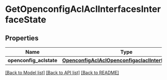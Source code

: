 # GetOpenconfigAclAclInterfacesInterfaceState

## Properties
Name | Type | Description | Notes
------------ | ------------- | ------------- | -------------
**openconfig_aclstate** | [**OpenconfigAclAclOpenconfigaclaclInterfacesConfig**](OpenconfigAclAclOpenconfigaclaclInterfacesConfig.md) |  | [optional] 

[[Back to Model list]](../README.md#documentation-for-models) [[Back to API list]](../README.md#documentation-for-api-endpoints) [[Back to README]](../README.md)


